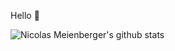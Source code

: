 Hello 👋


![Nicolas Meienberger's github stats](https://github-readme-stats.vercel.app/api?username=meienberger&count_private=true)
